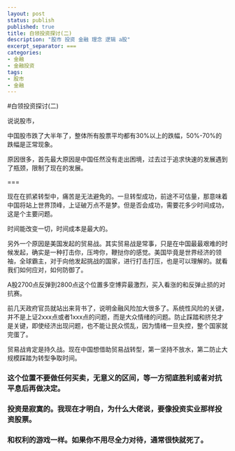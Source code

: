 ```yaml
---
layout: post
status: publish
published: true
title: 白领投资探讨(二)
description: "股市 投资 金融 理念 逻辑 a股"
excerpt_separator: ===
categories:
- 金融
- 金融投资
tags:
- 股市
- 金融
---
```


#白领投资探讨(二)

说说股市，

中国股市跌了大半年了，整体所有股票平均都有30%以上的跌幅，50%-70%的跌幅是正常现象。

原因很多，首先最大原因是中国任然没有走出困境，过去过于追求快速的发展遇到了瓶颈，限制了现在的发展。

===

现在在抓紧转型中，痛苦是无法避免的。一旦转型成功，前途不可估量，那意味着中国将站上世界顶峰，上证破万点不是梦。但是否会成功，需要花多少时间成功，这是个主要问题。

时间能改变一切，时间成本是最大的。

另外一个原因是美国发起的贸易战。其实贸易战是常事，只是在中国最最艰难的时候发起，确实是一种打击你，压垮你，鞭挞你的感觉。美国毕竟是世界经济的领袖，全球霸主，对于向他发起挑战的国家，进行打击打压，也是可以理解的。就看我们如何应对，如何防御了。

A股2700点反弹到2800点这个位置多空博弈最激烈，买入看涨的和反弹止损的对抗赛。

前几天政府官员就站出来背书了，说明金融风险加大很多了。系统性风险的关键，并不是上证2xxx点或者1xxx点的问题，而是大众情绪的问题。防止踩踏和挤兑才是关键，即使经济出现问题，也不能让民众慌乱，因为情绪一旦失控，整个国家就完蛋了。

贸易战肯定是持久战。现在中国想借助贸易战转型，第一坚持不放水，第二防止大规模踩踏为转型争取时间。

### 这个位置不要做任何买卖，无意义的区间，等一方彻底胜利或者对抗平息后再做决定。

### 投资是寂寞的。我现在才明白，为什么大佬说，要像投资实业那样投资股票。

### 和权利的游戏一样。如果你不用尽全力对待，通常很快就死了。

